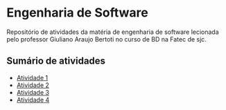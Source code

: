 # Engenharia de Software
Repositório de atividades da matéria de engenharia de software lecionada pelo professor Giuliano Araujo Bertoti no curso de BD na Fatec de sjc.

## Sumário de atividades
- [Atividade 1](https://github.com/Leonardo1022/Bertoti/tree/main/EngenhariaSoftware#atividade-1)
- [Atividade 2](https://github.com/Leonardo1022/Bertoti/tree/main/EngenhariaSoftware#atividade-2)
- [Atividade 3](https://github.com/Leonardo1022/Bertoti/tree/main/EngenhariaSoftware#atividade-3)
- [Atividade 4](https://github.com/Leonardo1022/Bertoti/tree/main/EngenhariaSoftware#atividade-4)
